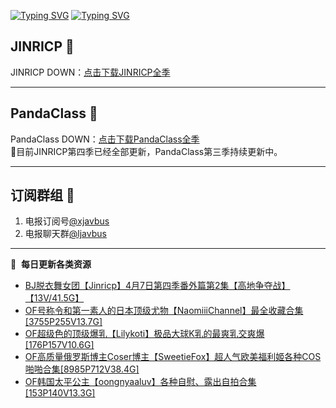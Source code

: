 [![Typing SVG](https://readme-typing-svg.herokuapp.com?font=Fira+Code&pause=1000&center=true&vCenter=true&random=true&width=435&lines=所有链接都需要翻墙访问)](https://jinri-cp.neocities.org/free.html)
[![Typing SVG](https://readme-typing-svg.herokuapp.com?font=Fira+Code&pause=1000&center=true&vCenter=true&random=true&width=435&lines=点击进入福利资源下载中心)](https://pandaclass.neocities.org/free.html)
## JINRICP 👋   
JINRICP DOWN：[点击下载JINRICP全季](https://mypikpak.com/s/VODz7HXQoqcX0UrvaXfDtFoPo1)
****
## PandaClass 💯   
PandaClass DOWN：[点击下载PandaClass全季](https://mypikpak.com/s/VOKOTZkoEnkyvCnELVSquM97o1)   
💞目前JINRICP第四季已经全部更新，PandaClass第三季持续更新中。
****
## 订阅群组 🔞
1. 电报订阅号[@xjavbus](https://t.me/xjavbus)
2. 电报聊天群[@ljavbus](https://t.me/ljavbus)
**** 
📕 &nbsp;**每日更新各类资源**
<!-- BLOG-POST-LIST:START -->
- [BJ脱衣舞女团【Jinricp】4月7日第四季番外篇第2集【高地争夺战】【13V/41.5G】](https://fuli.rulel.com/324.html)
- [OF号称令和第一素人的日本顶级尤物【NaomiiiChannel】最全收藏合集[3755P255V13.7G]](https://fuli.rulel.com/323.html)
- [OF超级色的顶级爆乳【Lilykoti】极品大球K乳的最爽乳交爽爆[176P157V10.6G]](https://fuli.rulel.com/322.html)
- [OF高质量俄罗斯博主Coser博主【SweetieFox】超人气欧美福利姬各种COS啪啪合集[8985P712V38.4G]](https://fuli.rulel.com/321.html)
- [OF韩国太平公主【oongnyaaluv】各种自慰、露出自拍合集[153P140V13.3G]](https://fuli.rulel.com/320.html)
<!-- BLOG-POST-LIST:END -->
